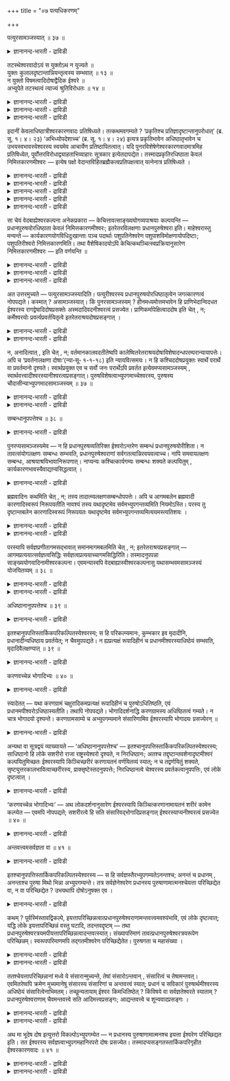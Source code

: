 +++
title = "०७ पत्यधिकरणम्"

+++

पत्युरसामञ्जस्यात् ॥ ३७ ॥  
<details><summary>ज्ञानानन्द-भारती - द्राविडी</summary>

पत्युरसामञ्जस्यात् ॥ ३७ ॥
</details>

तटस्थेश्वरवादोऽयं स युक्तोऽथ न युज्यते ॥  
युक्तः कुलालदृष्टान्तान्नियन्तृत्वस्य सम्भवात् ॥ १३ ॥  
न युक्तो विषमत्वादिदोषाद्वैदिक ईश्वरे ॥  
अभ्युपेते तटस्थत्वं त्याज्यं श्रुतिविरोधतः ॥ १४ ॥  
<details><summary>ज्ञानानन्द-भारती - द्राविडी</summary>

--वैयासिग न्यायमाला
</details>

<details><summary>ज्ञानानन्द-भारती - द्राविडी</summary>

इदु तडस्तरायुळ्ळ (निमित्त मात्तिररायुळ्ळ) ईसुवर रैच् चॊल्लुम् मदम्। अदु
युक्तमा? अल्लदु युक्तमिल्लैया? कुयवऩ् ऎऩ्ऱ तिरुष्टान्दत्तिऩाल् नियमऩम्
सॆय्युम् तऩ्मै पॊरुन्दुमादलाल्, (इन्द मदम्) युक्तम् ताऩ्।
</details>

<details><summary>ज्ञानानन्द-भारती - द्राविडी</summary>

विषममाय् (पक्षबादत्तुडऩ्) इरुक्कुम् तऩ्मै मुदलाऩ तोषम् इरुप्पदाल् (इन्द
मदम्) युक्तमिल्लै। वेदत्तिल् कण्ड ईसुवररै ऒप्पुक्कॊळ्ळुम् विषयत्तिल्
तडस्तमायिरुत्तल् वेदत्तिऱ्कु विरोदमाय् इरुप्पदाल् तळ्ळिविड
वेण्डियदागुम्।
</details>

इदानीं केवलाधिष्ठात्रीश्वरकारणवादः प्रतिषिध्यते। तत्कथमवगम्यते ?
‘प्रकृतिश्च प्रतिज्ञादृष्टान्तानुपरोधात्’ (ब्र. सू. १। ४। २३)
‘अभिध्योपदेशाच्च’ (ब्र. सू. १। ४। २४) इत्यत्र प्रकृतिभावेन
अधिष्ठातृभावेन च उभयस्वभावस्येश्वरस्य स्वयमेव आचार्येण
प्रतिष्ठापितत्वात्। यदि पुनरविशेषेणेश्वरकारणवादमात्रमिह प्रतिषिध्येत,
पूर्वोत्तरविरोधाद्व्याहताभिव्याहारः सूत्रकार इत्येतदापद्येत।
तस्मादप्रकृतिरधिष्ठाता केवलं निमित्तकारणमीश्वरः — इत्येष पक्षो
वेदान्तविहितब्रह्मैकत्वप्रतिपक्षत्वात् यत्नेनात्र प्रतिषिध्यते ।

<details><summary>ज्ञानानन्द-भारती - द्राविडी</summary>

केसङ्गळैप् पिय्त्तॆरिन्द जैऩर्गळिऩ् मदत्तै कण्डित्तुविट्टु जडादारिगळाऩ
माहेसुवरर् कळिऩ् मदत्तै कण्डिक्किऱार्, सैवर्, पासुबदर्, कारुणिग
सित्तान्दिगळ्, काबालिगर् ऎऩ्ऱु नाऩ्गु पिरिवु उळ्ळवर्गळ् माहेसुवरर्गळ्।
इन्द अदिगरणत्तिऱ्कु पत्यदिगरणम्, पासुबदादिगरणम् ऎऩ्ऱु इरण्डु पॆयरुण्डु।
प्रह्मवादिगळ् पिरह्मत्तै अबिन्द निमित्तोबादाऩमाग अदावदु निमित्त
कारणमागवुम्, उबादाऩगारणमागवुम् कूऱुगिऱार्गळ्। इदऱ्कु विरुत्त माग
माहेसुवरर्गळ्। पसुबदियाऩ ईसुवरऩ् निमित्त कारणम्दाऩ् उबादाऩ कारणमल्ल
पिरदाऩम् ताऩ् उबादाऩ कारणम् ऎऩ्ऱु सॊल्गिऱार्गळ्। इवर्गळिऩ् मदम्
कण्डिक्कप्पडुगिऱदु। इन्द युक्तिगळैक् कॊण्डे ईसुवरऩै निमित्त कारणमाग
मट्टुम् ऒप्पुक्कॊळ्गिऱ हैरऩ्यगर्बर्गळ्, पादञ्जलयोगिगळ्, नैयायिगर्गळ्
इवर्गळिऩ् मदमुम् कण्डिक्कप्पट्टदाग आगिऱदु।
</details>

<details><summary>ज्ञानानन्द-भारती - द्राविडी</summary>

उलगिल् कुडम् मुदलाऩ कारियङ्गळुक्कु मण् मुदलाऩवै उबादाऩ कारणमायुम्,
कुयवऩ् मुदलाऩ वर्गळ् निमित्त कारणमायुमिरुप्पदै पार्त्तिरुक्किऱोम्। इदे
पोल उलगम् मुऴुवदऱ्कुम् ईसुवरऩ् निमित्त कारणमायुम् पिरदाऩम् अल्लदु परमाणु
उबादाऩ कारणमायुमिरुप्पदुदाऩ् पॊरुन्दुम्। ऒरुवरैये उबादाऩमायुम्
निमित्तमायुम् ऒप्पुक्कॊळ्वदु लोगविरुत्तमाऩदाल् सरियल्ल ऎऩ्ऱु
पूर्वबक्षम्।
</details>

<details><summary>ज्ञानानन्द-भारती - द्राविडी</summary>

निमित्त कारणमाऩ ईसुवरऩ् सिल पिराणिगळै सुगिगळायुम्, सिल पिराणिगळै
तुक्किगळायुम् पडैप्प ताल् अवरुक्कुबक्षबादम्, करुणैयिल्लामै मुदलाऩ
तोषङ्गळ् एऱ्पडुम्। पिरह्म वादिगळ् सुरुदि पिरमाण पलत्तैक्कॊण्डु
जीवर्गळिऩ् पुण्य पाबगर्माक्कळै यऩुसरित्तु सुगिगळायुम् तुक्किगळायुम्
सॆय्गिऱार् ऎऩ्ऱु सॊल्गिऱार्गळ्। नीङ्गळुम् सुरुदियै पिरमाणमाग ऒप्पुक्
कॊण्डाल् अदिल् कूऱियबडि ईसुवरऩै अबिन्दनिमित् तो पादाऩमागत्ताऩ्
ऒप्पुक्कॊळ्ळवेण्डुम्। आगवे ईसुवरऩ् केवल निमित्तगारणम् ऎऩ्ऱ वादम्
सरियल्ल)।
</details>

<details><summary>ज्ञानानन्द-भारती - द्राविडी</summary>

इप्पॊऴुदु वॆऱुम् अदिष्टादावायिरुक्कुम् ईसुवरऩै कारणमॆऩ्ऱु सॊल्लुम् वादम्
मऱुक्कप्पडुगिऱदु।
</details>

<details><summary>ज्ञानानन्द-भारती - द्राविडी</summary>

अदु ऎप्पडि अऱियप्पडुगिऱदु? "पिरगिरुदियुम् पिरदिक्ञै तिरुष्टान्दम्
इवैगळुक्कुक् कॆडुदल् इल्लाददिऩाल्” (१-४-२३) "सिरुष्टि सङ्गल्बम्
सॊल्लियिरुप्पदालुम्" (१-४-२४) ऎऩ्ऱविडत्तिल् पिरगिरुदित्तऩ्मैयालुम्
(उबादाऩगारणम्) अदिष् टादावॆऩ्ऱ तऩ्मैयिऩालुम् (निमित्त कारणम्) इरण्डुविद
स्वबावत्तैयुमुडैय ईसुवरऩ् आसार्याराल् तऩ्ऩालेये स्ताबिक्
कप्पट्टिरुप्पदाल्, पॊदुवाग ईसुवरऩ् कारणमॆऩ्ऱ वादमे इङ्गे
मऱुक्कप्पडुमेयाऩाल्, मुऩ् पिऩ्ऩुळ्ळवैगळुक्कु विरोदम् एऱ्पडुवदाल्,
(ऒऩ्ऱुक्कॊऩ्ऱु मुरण्बट्टु) अडिबडक्कूडियदैये सॊऩ्ऩवराग उळ्ळवर् सूत्र
कारर् ऎऩ्ऱ इदु एऱ्पडुम्। आगैयाल्, पिरगिरुदियिल्ला तवराय् वॆऱुम्
अदिष्टादावा यिरुक्कुम् निमित्त कारणम् ईसुवरऩ् ऎऩ्ऱ इन्द पक्षम्,
वेदान्दत्तिल् उबदेसिक्कप्पट्टुळ्ळ पिरह्मम् ऒऩ्ऱेयॆऩ्बदऱ्कु
ऎदिर्बक्षमायिरुप्पदाल्, पिरयत्तिऩत्तुडऩ् इङ्गे मऱुक्कप्पडुगिऱदु।
</details>

सा चेयं वेदबाह्येश्वरकल्पना अनेकप्रकारा —
केचित्तावत्साङ्ख्ययोगव्यपाश्रयाः कल्पयन्ति — प्रधानपुरुषयोरधिष्ठाता
केवलं निमित्तकारणमीश्वरः; इतरेतरविलक्षणाः प्रधानपुरुषेश्वरा इति।
माहेश्वरास्तु मन्यन्ते — कार्यकारणयोगविधिदुःखान्ताः पञ्च पदार्थाः
पशुपतिनेश्वरेण पशुपाशविमोक्षणायोपदिष्टाः; पशुपतिरीश्वरो
निमित्तकारणमिति। तथा वैशेषिकादयोऽपि केचित्कथञ्चित्स्वप्रक्रियानुसारेण
निमित्तकारणमीश्वरः — इति वर्णयन्ति ॥

<details><summary>ज्ञानानन्द-भारती - द्राविडी</summary>

वेदत्तिऱ्कु वॆळिप्पट्टदाऩ अन्द इन्द ईसुवर कल्बऩै पलविदमायिरुक्किऱदु
(सेच्वर) साङ्गियत् तैयुम् योगत्तैयुम् आसिरयिक्कुम् सिलर् (हिरण्य
कर्प्पर्, पदञ्जलि मुदलाऩवर्गळ्) पिरदाऩम् पुरुषऩ् इव्विरण्डिऱ्कुम्
अदिष्टादावाग वॆऱुम् निमित्त कारणमाग इरुप्पवर् ईसुवरऩ् ऎऩ्ऱुम् पिरदाऩम्,
पुरुषऩ्, ईसुवरऩ् इवर्गळ् वॆव्वेऱु स्वबावमुळ्ळ वर्गळ् ऎऩ्ऱुम्
कल्बिक्किऱार्गळ्।
</details>

<details><summary>ज्ञानानन्द-भारती - द्राविडी</summary>

महेसुवरऩैयण्डिऩवर्गळो ऎण्णुगिऱार्गळ् पसुबदियाऩ ईसुवरऩाल् पसुक्कळ्
पासत्तिलिरुन्दु विडुबड वेण्डियदऱ्काग, १। कार्यम् (पिरदाऩत्तिलिरुन्दु
उण्डागुम् महत् मुदलियदु), २। कारणम् (पिरदाऩमुम् ईसुवरऩुम्), ३। योगम्
(समादि), ४। विदि (स्नाऩम् मुदलियदु), ५। तुक्कान्दम् (तुक्कत्तिऩ् मुडिवु
मोक्षम्) ऎऩ्ऱु ऐन्दु पदार्त्तङ्गळ् उबदेसिक्कप् पट्टिरुक्किऩ्ऱऩ;
पसुबदियाऩ ईसुवरऩ् निमित्त कारणम् ऎऩ्ऱु वर्णिक्किऱार्गळ्।
</details>

<details><summary>ज्ञानानन्द-भारती - द्राविडी</summary>

अप्पडिये वैसेषिगर् मुदलाऩ सिलरुम् सिरमप्पट्टु तङ्गळ् पिरगिरियैयै
(निर्वसऩक् किरमत्तै) अऩुसरित्तु ईसुवरऩ् निमित्त कारणम् ऎऩ्ऱु
वर्णिक्किऱार्गळ्।
</details>

अत उत्तरमुच्यते — पत्युरसामञ्जस्यादिति। पत्युरीश्वरस्य
प्रधानपुरुषयोरधिष्ठातृत्वेन जगत्कारणत्वं नोपपद्यते। कस्मात् ?
असामञ्जस्यात्। किं पुनरसामञ्जस्यम् ? हीनमध्यमोत्तमभावेन हि
प्राणिभेदान्विदधत ईश्वरस्य रागद्वेषादिदोषप्रसक्तेः अस्मदादिवदनीश्वरत्वं
प्रसज्येत। प्राणिकर्मापेक्षित्वाददोष इति चेत् , न; कर्मेश्वरयोः
प्रवर्त्यप्रवर्तयितृत्वे इतरेतराश्रयदोषप्रसङ्गात् ।

<details><summary>ज्ञानानन्द-भारती - द्राविडी</summary>

आगैयाल् “पदिक्कु, सामञ्जस्यम् इल्ला तदिऩाल्” ऎऩ्ऱु पदिल्
सॊल्लप्पडुगिऱदु। “पदिक्कु”, ईसुवरऩुक्कु पिरदाऩम् पुरुषऩ् इवर्गळुक्कु
अदिष्टादा ऎऩ्ऱ तऩ्मैयिऩाल् जगत्तिऱ्कु (निमित्त) कारणमायिरुक्कुम् तऩ्मै
पॊरुन्दादु। ऎऩ्ऩ कारणत्तिऩाल्? "सामञ्जस्यम् इल्लाददिऩाल्” सामञ्जस्यम्
इल्लाददु (पॊरुत्तमिल्लाददु) ऎऩ्ऩ? कीऴ्त्तरम्, नडुत्तरम्, मेल्दरम् ऎऩ्ऱ
तऩ्मैयुडऩ् वॆव्वेऱु पिराणिगळै सिरुष्टिक्किऱ ईसुवरऩुक्कु रागम् त्वेषम्
मुदलिय तोषङ्गळ् एऱ्पडुमाऩदिऩाल् नम् मुदलाऩवर्गळैप्पोलवे ईसुवरत्तऩ्मैये
इल्लै ऎऩ्ऱु एऱ्पट्टुविडुम्।
</details>

<details><summary>ज्ञानानन्द-भारती - द्राविडी</summary>

पिराणिगळुडैय कर्मा अबेक्षिक्कप्पडुवदाल् तोषम् इल्लै ऎऩ्ऱाल्, सरियल्ल;
'कर्माविऱ्कुम्, ईसुवरऩुक्कुम् पिरविरुत्तिक्कप्पडुम् तऩ्मै पिरविरुत्
तिक्कच् चॆय्युम् तऩ्मै ऎऩ्ऱाल् ऒऩ्ऱुक्कॊऩ्ऱु आसिरयमायिरुत्तल् ऎऩ्ऱ तोषम्
एऱ्पडुमाऩदिऩाल्।
</details>

न, अनादित्वात् , इति चेत् , न; वर्तमानकालवदतीतेष्वपि
कालेष्वितरेतराश्रयदोषाविशेषादन्धपरम्परान्यायापत्तेः। अपि च
‘प्रवर्तनालक्षणा दोषाः’(न्या॰सू॰ १-१-१८) इति न्यायवित्समयः। न हि
कश्चिददोषप्रयुक्तः स्वार्थे परार्थे वा प्रवर्तमानो दृश्यते।
स्वार्थप्रयुक्त एव च सर्वो जनः परार्थेऽपि प्रवर्तत इत्येवमप्यसामञ्जस्यम्
, स्वार्थवत्त्वादीश्वरस्यानीश्वरत्वप्रसङ्गात्।
पुरुषविशेषत्वाभ्युपगमाच्चेश्वरस्य, पुरुषस्य
चौदासीन्याभ्युपगमादसामञ्जस्यम् ॥ ३७ ॥

<details><summary>ज्ञानानन्द-भारती - द्राविडी</summary>

आदियऱ्ऱदायिरुप्पदाल् (तोषम्) इल्लै ऎऩ्ऱाल्, (अदुवुम्) सरियिल्लै;
इप्पॊऴुदुळ्ळ कालत्तिल् पोलवे सॆऩ्ऱ कालङ्गळिलुम्गूड ऒऩ्ऱुक्कॊऩ्ऱु
आसिरयित्तल् ऎऩ्ऱ तोषत्तिल् वित्यासमिल्ला तदिऩाल्, कुरुट्टु परम्बरै
नियायमे एऱ्पडुमाऩदिऩाल्।
</details>

<details><summary>ज्ञानानन्द-भारती - द्राविडी</summary>

मेलुम्, पिरविरुत्तियॆऩ्बदै अडैयाळमागक् कॊण्डवै तोषङ्गळ् (रागत्वेषङ्गळ्)
ऎऩ्बदु नैयायिगर्गळिऩ् कोट्पाडु, तोषत्तिऩाल् एवप्पडा मलिरुक्कुम् ऎवऩुम्,
तऩक्कागवावदु मऱ्ऱवऩुक्का कवावदु, पिरविरुत्तिप्पदागक् काणप्पड विल्लै
यल्लवा?' ऎल्ला जऩङ्गळुम् तऩ्ऩुडैय पिरयो जऩत्तिऱ्काग एवप्पट्टुत्ताऩ्,
मऱ्ऱवरुडैय पिरयो जऩत्तिऱ्कागवुम् पिरविरुत्तिक्किऱार्गळ् ऎऩ्ऱु इव्विद
मायुम् पॊरुत्तमिल्लात्तऩ्मै; ईसुवरऩुक्कुम् तऩ् पिरयोजऩम् ऎऩ्ऱु ऒऩ्ऱुळ्ळ
तऩ्मै एऱ्पडुवदाल् ईसुवरत्तऩ्मैयिल्लैयॆऩ्ऱु एऱ्पट्टुविडुमाऩदि ऩाल्,
ईसुवरऩुक्कु पुरुष विसेषत्तऩ्मै (अवऩुम् ऒरु वगै पुरुषऩ् ऎऩ्ऱु
ऒप्पुक्कॊळ्वदालुम्, पुरुषऩुक्कु औदासीऩ्यम् (ऒऩ्ऱिलुम् सम्बन्दप् पडामल्
उदासीऩमायिरुक्कुम् तऩ्मै) ऒप्पुक्कॊळ्व तालुम्, पॊरुत्तमिल्लात्तऩ्मै
(सित्तिक्किऱदु)।
</details>

सम्बन्धानुपपत्तेश्च ॥ ३८ ॥  
<details><summary>ज्ञानानन्द-भारती - द्राविडी</summary>

सम्बन्दानुबबत्तेच्च ॥ ३८ ॥
</details>

पुनरप्यसामञ्जस्यमेव — न हि प्रधानपुरुषव्यतिरिक्त ईश्वरोऽन्तरेण सम्बन्धं
प्रधानपुरुषयोरीशिता। न तावत्संयोगलक्षणः सम्बन्धः सम्भवति,
प्रधानपुरुषेश्वराणां सर्वगतत्वान्निरवयवत्वाच्च। नापि समवायलक्षणः
सम्बन्धः, आश्रयाश्रयिभावानिरूपणात्। नाप्यन्यः कश्चित्कार्यगम्यः
सम्बन्धः शक्यते कल्पयितुम् , कार्यकारणभावस्यैवाद्याप्यसिद्धत्वात् ।

<details><summary>ज्ञानानन्द-भारती - द्राविडी</summary>

मऱुबडियुम् सामञ्जस्यमिल्लाददे (सॊल्लप् पडुगिऱदु) पिरदाऩत्तिऱ्कुम्,
पुरुषऩुक्कुम् वेऱायुळ्ळ ईसुवरऩ्, सम्बन्दमऩ्ऩियिल्, पिरदाऩत्तैयुम्,
पुरुषऩैयुम् आळमुडियादल्लवा? सम्योगम् (सेरुदल्) ऎऩ्ऱ सम्बन्दमो
सम्बविक्कादु; पिरदाऩम्, पुरुषऩ्, ईसुवरऩ्, मूवरुक्कुमे ऎङ्गुमुळ्ळ तऩ्मै
यिरुप्पदिऩालुम्, अवयवमऱ्ऱ तऩ्मैयिरुप्पदिऩालुम् समवायम् (पिरिक्क
मुडियामल् सेर्न्दिरुप्पबदु) ऎऩ्ऱ सम्बन्दमुम् सम्बविक्कादु; आसिरयम्
आसिरयित्तिरुप्पदु ऎऩ्ऱ तऩ्मै निरूबणम् सॆय्यप्पडाददाल्। कार्यत्ति
लिरुन्दु अऱियक्कूडियदाय् वेऱुविद सम्बन्दमुम् कल्बिक्क मुडियादु।
कार्यत्तऩ्मै, कारणत्तऩ्मै ऎऩ्बदुगूड इदुवरै सित्तिक्काददिऩाल्।
</details>

ब्रह्मवादिनः कथमिति चेत् , न; तस्य तादात्म्यलक्षणसम्बन्धोपपत्तेः। अपि च
आगमबलेन ब्रह्मवादी कारणादिस्वरूपं निरूपयतीति नावश्यं तस्य यथादृष्टमेव
सर्वमभ्युपगन्तव्यमिति नियमोऽस्ति। परस्य तु दृष्टान्तबलेन कारणादिस्वरूपं
निरूपयतः यथादृष्टमेव सर्वमभ्युपगन्तव्यमित्ययमस्त्यतिशयः ।

<details><summary>ज्ञानानन्द-भारती - द्राविडी</summary>

पिरह्मत्तैच् चॊल्गिऱवरुक्कु मात्तिरम् ऎप्पडि? ऎऩ्ऱाल्, अप्पडियल्ल;
अनिर्वाच्यमाऩ तादात्म्यम् (अदऩ् स्वरूबमे इदऱ्कु) ऎऩ्ऱ सम्बन्दम्
पॊरुन्दुमाऩदिऩाल्।
</details>

<details><summary>ज्ञानानन्द-भारती - द्राविडी</summary>

मेलुम्, 'वेदत्तिऩ् पलत्तैक्कॊण्डु कारणम् मुदलाऩदिऩ् स्वरूबत्तै
पिरह्मवादी निरूबणम् सॆय्गिऱार् ऎऩ्बदिऩाल्, अवरुक्कु ऎप्पडि (उलगत्तिल्)
काणप्पडुगिऱदो अप्पडियेदाऩ् अवसियम् ऎल्लाम् ऒप्पुक्कॊळ्ळप्पड वेण्डुमॆऩ्ऱ
नियमम् किडैयादु। तिरुष्टान्दत्तिऩ् पलत्तैक् कॊण्डु कारणम् मुदलियदिऩ्
स्वरूबत्तै निरूबिक्किऱ मऱ्ऱवरुक्को उलगिल् काणप्पडुवदै अऩुसरित्ते ऎल्लाम्
ऒप्पुक्कॊळ्ळप्पड वेण्डु मॆऩ्ऱ इन्द वित्यासम् इरुक्किऱदु।
</details>

परस्यापि सर्वज्ञप्रणीतागमसद्भावात् समानमागमबलमिति चेत् , न;
इतरेतराश्रयप्रसङ्गात् — आगमप्रत्ययात्सर्वज्ञत्वसिद्धिः
सर्वज्ञत्वप्रत्ययाच्चागमसिद्धिरिति। तस्मादनुपपन्ना
साङ्ख्ययोगवादिनामीश्वरकल्पना। एवमन्यास्वपि वेदबाह्यास्वीश्वरकल्पनासु
यथासम्भवमसामञ्जस्यं योजयितव्यम् ॥ ३८ ॥

<details><summary>ज्ञानानन्द-भारती - द्राविडी</summary>

मऱ्ऱवरुक्कुम् सर्वक्ञर्गळाल् सॆय्यप् पट्टुळ्ळ आगमम् इरुप्पदाल्
(इरुवरुक्कुम्) आगमत्तिऩ् पलम् समाऩम् ऎऩ्ऱाल् अप्पडियल्ल; ऒऩ्ऱुक्कॊऩ्ऱु
आसिरयित्तल् (ऎऩ्ऱ तोषम्) एऱ्पडुवदाल्, आगमम् पिरमाणम् ऎऩ्ऱु तॆरिन्दाल्
ताऩ् सर्वक्ञर् ऎऩ्ऱु सित्तिक्किऱदु, सर्वक्ञर् ऎऩ्ऱु तॆरिन्दाल्दाऩ् आगमम्
पिरमाणम् ऎऩ्ऱु तॆरियुम्। (पिरह्मवादिक्कु वेदमुम्, ईसुवरऩुम् अनादियाऩदाल्
तोषमिल्लै)।
</details>

<details><summary>ज्ञानानन्द-भारती - द्राविडी</summary>

आगैयाल् साङ्ग्ययोग वादिगळुडैय ईसुवर कल्बऩैयाऩदु पॊरुत्तमऱ्ऱदु। इव्विदमे
वेदत्तिऱ्कु वॆळिप्पट्टदायुळ्ळ वेऱु ईसुवर कल्बऩैगळिलुम् उसिदम् पोल
सामञ्जस्य मिल्लामै सेर्त्तुक्कॊळ्ळ वेण्डियदु।
</details>

अधिष्ठानानुपपत्तेश्च ॥ ३९ ॥  
<details><summary>ज्ञानानन्द-भारती - द्राविडी</summary>

अदिष्टानानुबबत्तेच्च ॥ ३९ ॥
</details>

इतश्चानुपपत्तिस्तार्किकपरिकल्पितस्येश्वरस्य; स हि परिकल्प्यमानः,
कुम्भकार इव मृदादीनि, प्रधानादीन्यधिष्ठाय प्रवर्तयेत्; न चैवमुपपद्यते।
न ह्यप्रत्यक्षं रूपादिहीनं च प्रधानमीश्वरस्याधिष्ठेयं सम्भवति,
मृदादिवैलक्षण्यात् ॥ ३९ ॥

<details><summary>ज्ञानानन्द-भारती - द्राविडी</summary>

तार्क्किगर्गळाल् कल्बिक्कप्पडुम् ईसुवरऩुक्कु, इन्द कारणत्तिऩालुम्,
पॊरुन्दामै - अन्द कल्बिक्कप् पडुगिऱवर्, कुयवऩ् मण् मुदलियवैगळैप् पोल,
पिरदाऩम् मुदलियवैगळै नियमऩम् सॆय्दु पिरविरुत्तिक्कच् चॆय्य वेण्डुम्?
अव्विदमो पॊरुन्दादु। पिरत्यक्षमागाददुम् रूबम् मुदलियदु अऱ्ऱदायुम् उळ्ळ
पिरदाऩम् ईसुवरऩुक्कुक् कट्टुप् पट्टदागसम्बविक्कादल्लवा, मण्
मुदलियदिलिरुन्दु वेऱुबट्टु इरुप्पदाल्।
</details>

करणवच्चेन्न भोगादिभ्यः ॥ ४० ॥  
<details><summary>ज्ञानानन्द-भारती - द्राविडी</summary>

करणवच्चेन्न पोगादिप्य: ॥ ४० ॥
</details>

स्यादेतत् — यथा करणग्रामं चक्षुरादिकमप्रत्यक्षं रूपादिहीनं च
पुरुषोऽधितिष्ठति, एवं प्रधानमपीश्वरोऽधिष्ठास्यतीति। तथापि नोपपद्यते।
भोगादिदर्शनाद्धि करणग्रामस्य अधिष्ठितत्वं गम्यते। न चात्र भोगादयो
दृश्यन्ते। करणग्रामसाम्ये च अभ्युपगम्यमाने संसारिणामिव ईश्वरस्यापि
भोगादयः प्रसज्येरन् ॥

<details><summary>ज्ञानानन्द-भारती - द्राविडी</summary>

पिरत्यक्षमायिल्लाददुम्, रूबम् मुदलियदऱ्ऱ तायुमुळ्ळ कण् मुदलाऩ इन्दिरिय
समूहत्तै ऎप्पडि पुरुषऩ् अदिष्टिक्किऱाऩो (नियमऩम् सॆय्गिऱाऩो) अव्विदमे
ईसुवरऩुम् पिरदाऩत्तै अदिष्टिक्कलाम् ऎऩ्ऱु इदु इरुक्कलामे? ऎऩ्ऱाल्,
अप्पडियाऩालुम् पॊरुन्दादु। पोगम् मुदलाऩदु काणप्पडुवदिऩाल् अल्लवा
इन्दिरिय समूहम् नियमिक्कप्पट्टुळ्ळदॆऩ्ऱु अऱियप्पडुगिऱदु? इङ्गेयो
(ईसुवरऩ् विषयत्ति लेयो) पोगम् मुदलियवै काणप्पडविल्लै इन्दिरिय
समूहत्तुडऩ् समाऩत्तऩ्मै (पिरदाऩत् तिऱ्कु) ऒप्पुक्कॊळ्ळप्पडुमेयाऩाल्,
संसारिगळैप् पोलवे ईसुवरऩुक्कुम् पोगम् मुदलियवै उण्डॆऩ्ऱु एऱ्पडुम्।
</details>

अन्यथा वा सूत्रद्वयं व्याख्यायते — ‘अधिष्ठानानुपपत्तेश्च’ —
इतश्चानुपपत्तिस्तार्किकपरिकल्पितस्येश्वरस्य; साधिष्ठानो हि लोके सशरीरो
राजा राष्ट्रस्येश्वरो दृश्यते, न निरधिष्ठानः; अतश्च
तद्दृष्टान्तवशेनादृष्टमीश्वरं कल्पयितुमिच्छतः ईश्वरस्यापि किञ्चिच्छरीरं
करणायतनं वर्णयितव्यं स्यात्; न च तद्वर्णयितुं शक्यते,
सृष्ट्युत्तरकालभावित्वाच्छरीरस्य, प्राक्सृष्टेस्तदनुपपत्तेः;
निरधिष्ठानत्वे चेश्वरस्य प्रवर्तकत्वानुपपत्तिः, एवं लोके दृष्टत्वात् ।

<details><summary>ज्ञानानन्द-भारती - द्राविडी</summary>

अल्लदु इरण्डु सूत्तिरङ्गळुक्कुम् वेऱु विदमाग वियाक्याऩम्
सॆय्यप्पडुगिऱदु। "अदिष्टाऩम् पॊरुन्दाददिऩालुम्" इदिऩालुम्
तार्क्किगर्गळाल् कल्बिक्कप्पडुम् ईसुवरऩुक्कु पॊरुन्दामै; उलगत्तिल्
अदिष्टाऩम् उळ्ळवऩाग - सरीरमुडैयवऩाग -अल्लवा, अरसऩ् राज्यत्तिऱ्कु
ईसुवरऩाग (आळुबवऩाग) काणप्पडुगिऱाऩ्? अदिष्टाऩ मिल्ला तवऩाग
(सरीरमिल्लादवऩाग) काणप्पडुवदिल्लै। आगैयिऩालेये, अन्द तिरुष्टान्दत्तैक्
कॊण्डु कण्णुक्कुत् तॆरियाद ईसुवरऩै कल्बिक्क विरुम्बु किऱवरुक्कु,
ईसुवरऩुक्कुक् कूड इन्दिरियङ्गळुक्कु इरुप्पिडमाय् एदेऩुम् सरीरम् वर्णिक्क
वेणडिय तायिरुक्कुम्; आऩाल् अदु वर्णिक्क मुडियादु, सरीरम् स्रुष्टिक्कुप्
पिऩ्ऩुळ्ळ कालत्तिल् एऱ्पडक्कूडियदाल् स्रुष्टिक्कु मुऩ्ऩाल् अदु इरुप्पदु
पॊरुन्दाद तिऩाल्। ईसुवरऩुक्कु अदिष्टाऩम् (सरीरम्) इल्लात् तऩ्मै ऎऩ्ऱालो
पिरविरुत्तिक्कच् चॆय्युम्दऩ्मै पॊरुन्दादु, इव्विदम् उलगत्तिल्
काणप्पडुवदाल्।
</details>

‘करणवच्चेन्न भोगादिभ्यः’ — अथ लोकदर्शनानुसारेण ईश्वरस्यापि
किञ्चित्करणानामायतनं शरीरं कामेन कल्प्येत — एवमपि नोपपद्यते; सशरीरत्वे
हि सति संसारिवद्भोगादिप्रसङ्गात् ईश्वरस्याप्यनीश्वरत्वं प्रसज्येत ॥ ४० ॥

<details><summary>ज्ञानानन्द-भारती - द्राविडी</summary>

"इन्दिरियङ्गळुडऩ् कूडिय सरीरम् उण्डु ऎऩ्ऱाल् सरियिल्लै, पोगम् मुदलियवै
एऱ्पडुमाऩदाल्" उलगत्तिल् काण्बदैयऩुसरित्तु ईसुवरऩुक्कुम्,
इन्दिरियङ्गळुक्कु इरुप्पिडमाग इष्टप्पडि (तऩ् सङ्गल्बत्ताल् अबौदिगमाग
उण्डावदाग) एदेऩुम् सरीरम् कल्बिक्कप्पडुमे याऩाल्, अप्पडियुम् पॊरुन्दादु;
सरीरत्तैयुडैयदऩ्मैयॆऩ्ऱाल्, संसारिगळ् पोलवे, पोगम् मुदलाऩदु
एऱ्पडुमाऩदिऩाल् ईसुवर ऩुक्कुम्गूड अनीसुवरत्तऩ्मै एऱ्पट्टुविडुम्।
</details>

अन्तवत्त्वमसर्वज्ञता वा ॥ ४१ ॥  
<details><summary>ज्ञानानन्द-भारती - द्राविडी</summary>

अन्दवत्वमसर्वज्ञदा वा ॥ ४१ ॥
</details>

इतश्चानुपपत्तिस्तार्किकपरिकल्पितस्येश्वरस्य — स हि
सर्वज्ञस्तैरभ्युपगम्यतेऽनन्तश्च; अनन्तं च प्रधानम् , अनन्ताश्च पुरुषा
मिथो भिन्ना अभ्युपगम्यन्ते। तत्र सर्वज्ञेनेश्वरेण प्रधानस्य
पुरुषाणामात्मनश्चेयत्ता परिच्छिद्येत वा, न वा परिच्छिद्येत ? उभयथापि
दोषोऽनुषक्त एव ।

<details><summary>ज्ञानानन्द-भारती - द्राविडी</summary>

इदिऩालुम् तार्क्किगर्गळाल् कल्बिक्कप्पडुम् ईसुवरऩुक्कु पॊरुन्दामै अवर्
सर्वक्ञर् ऎऩ्ऱुम्, नासमऱ्ऱवर् ऎऩ्ऱुम्, अवर्गळाल् ऒप्पुक्कॊळ्ळप्
पडुगिऱार्। नासमऱ्ऱदु पिरदाऩम्, नासमऱ्ऱवर्गळ् पुरुषर्गळ्, ऒरुवरुक्कॊरुवर्
वेऱुबट्टवर्गळ् ऎऩ्ऱु ऒप्पुक्कॊळ्ळप्पडुगिऩ्ऱऩ। अदिल् सर्वक्ञऩाऩ ईसुवरऩाल्
पिरदाऩत्तिऱ्कुम्, पुरुषर्गळुक्कुम् तऩक्कुम् (परिमाणत्तिलुम् ऎण्णिलुम्)
"इव्वळवु" ऎऩ्बदु तीर्माऩिक्कप्पडुगिऱदा? तीर्माऩिक्कप्पडविल्लैया? इरण्डु
विदत्तिलुम् तोषम् ऒट्टिऩदागवे इरुक्कुम्।
</details>

कथम् ? पूर्वस्मिंस्तावद्विकल्पे,
इयत्तापरिच्छिन्नत्वात्प्रधानपुरुषेश्वराणामन्तवत्त्वमवश्यंभावि, एवं लोके
दृष्टत्वात्; यद्धि लोके इयत्तापरिच्छिन्नं वस्तु घटादि, तदन्तवद्दृष्टम् —
तथा प्रधानपुरुषेश्वरत्रयमपीयत्तापरिच्छिन्नत्वादन्तवत्स्यात्।
संख्यापरिमाणं तावत्प्रधानपुरुषेश्वरत्रयरूपेण परिच्छिन्नम्।
स्वरूपपरिमाणमपि तद्गतमीश्वरेण परिच्छिद्येेतेत। पुरुषगता च महासंख्या ।

<details><summary>ज्ञानानन्द-भारती - द्राविडी</summary>

ऎप्पडि? मुदल् विगल्बत्तिल्, "इव्वळवु” ऎऩ्ऱु अळवुक्कुट्पट्टुविट्टबडियाल्,
पिरदाऩम् पुरुषऩ् ईसुवरऩ् इवर्गळुक्कु नासम् अवसियम् एऱ्पडुम्, इव्विदमे
उलगत्तिल् काणप्पडुवदाल्, उलगत्तिल् वस्तिरम् मुदलाऩ ऎन्द वस्तु
इव्वळवॆऩ्ऱु निच्चयिक्कप्पट्टदो, अदु नासमुळ्ळदागवेयल्लवा काणप्पडुगिऱदु?
अव्विदमे इव्वळवॆऩ्ऱु तीर्माऩिक्कप्पट्टबडियाल् पिरदाऩम् पुरुषऩ् ईसुवरऩ्
ऎऩ्ऱ मूऩ्ऱुमे नासमुळ्ळदु ऎऩ्ऱु आगुम्।
</details>

<details><summary>ज्ञानानन्द-भारती - द्राविडी</summary>

पिरदाऩम् पुरुषऩ् ईसुवरऩ् इवै मूऩ्ऱु ऎऩ्ऱ विदमाग ऎण्णिक्कैयिऩ् स्वरूबम्
तीर्माऩिक्कप् पट्टुविट्टदु। अवैगळुक्कुळ्ळ स्वरूब विषयमाऩ अळवुम्
ईसुवरऩाल् निच्चयिक्कप्पडुम् ऎऩ्ऱु।
</details>

ततश्चेयत्तापरिच्छिन्नानां मध्ये ये संसारान्मुच्यन्ते, तेषां
संसारोऽन्तवान् , संसारित्वं च तेषामन्तवत्। एवमितरेष्वपि क्रमेण
मुच्यमानेषु संसारस्य संसारिणां च अन्तवत्त्वं स्यात्; प्रधानं च सविकारं
पुरुषार्थमीश्वरस्य अधिष्ठेयं संसारित्वेनाभिमतम्। तच्छून्यतायाम् ईश्वरः
किमधितिष्ठेत् ? किंविषये वा सर्वज्ञतेश्वरते स्याताम् ?
प्रधानपुरुषेश्वराणाम् चैवमन्तवत्त्वे सति आदिमत्त्वप्रसङ्गः;
आद्यन्तवत्त्वे च शून्यवादप्रसङ्गः ।

<details><summary>ज्ञानानन्द-भारती - द्राविडी</summary>

ईसुवरऩ् सर्वक्ञराऩदाल् जीवर्गळिऩ् पॆरिय ऎण्णिक्कैयुम् (इत्तऩै
जीवर्गळॆऩ्ऱु) अवराल् अऱियप्पट्टुविडुम्। आगैयाल् इव्वळवॆऩ्ऱु अळवुक्
कुट्पट्टवर्गळिऩ् मत्तियिल् ऎन्द संसारिगळ् संसारत् तिलिरुन्दु
विडुबडुगिऱार्गळो, अवर्गळुडैय संसारम् ऎल्लैयुळ्ळदु; अवर्गळुडैय
संसारित्तऩमुम् ऎल्लैयुळ्ळदु। इव्विदमे मऱ्ऱवर्गळुम् वरिसैयाग
विडुबडुम्बोदु संसारत्तिऱ्कुम् संसारित्तऩत् तिऱ्कुम् मुडिवुळ्ळ तऩ्मै
एऱ्पडुम्। विगारङ्गळुडऩ् (कारियङ्गळुडऩ्) कूडिऩ पिरदाऩमुम् पुरुषऩुडैय
पिरयोजऩत्तिऱ्काग ईसुवरऩाल अदिष्टिक्कप्पडुवदाय् संसारम् ऎऩ्ऱु
अबिप्रायप्पडप्पडुगिऱदु; अदु इल्लामल् पोय् विट्टाल् ईसुवरऩ् ऎदै
अदिष्टिप्पार्? ऎदै विषयमागवुडैयदाग सर्वक्ञत् तऩ्मैयुम् ईसुवरत्तऩ्मैयुम्
इरुक्क मुडियुम्। (ञाऩत्तिऱ्कु विषयमुम् आळुवदऱ्कु विषयमुम् इल्लामल्
पोय्विडुगिऱबडियाल् ईसुवरऩ् सर्वक्ञ ऩागवुम् सर्वेसुवरऩागवुम् आग
मुडियादु)।
</details>

<details><summary>ज्ञानानन्द-भारती - द्राविडी</summary>

इव्विदम् पिरदाऩत्तिऱ्कुम् पुरुषऩुक्कुम् ईसुवरऩुक्कुम् मुडिवुळ्ळ
तऩ्मैयिरुक्कुमेयाऩाल्, आदियुळ्ळ तऩ्मैयुम् उण्डॆऩ्ऱु एऱ्पडुम्। आदियुम्
अन्दमुम् उण्डॆऩ्ऱालो सूऩ्यवादमागवे एऱ्पडुम्।
</details>

अथ मा भूदेष दोष इत्युत्तरो विकल्पोऽभ्युपगम्येत — न प्रधानस्य
पुरुषाणामात्मनश्च इयत्ता ईश्वरेण परिच्छिद्यत इति। तत ईश्वरस्य
सर्वज्ञत्वाभ्युपगमहानिरपरो दोषः प्रसज्येत।
तस्मादप्यसङ्गतस्तार्किकपरिगृहीत ईश्वरकारणवादः ॥ ४१ ॥

<details><summary>ज्ञानानन्द-भारती - द्राविडी</summary>

इन्ददोषम् एऱ्पडक्कूडादॆऩ्बदऱ्काग पिरदा ऩत्तिऱ्कुम् पुरुषर्गळुक्कुम्
तऩक्कुम् “इव्वळवु” ऎऩ्ऱु ऎण्णिक्कै, स्वरूबम् इवैगळिऩ् अळवु तीर्माऩिक्कप्
पडुवदिल्लै ऎऩ्ऱ पिऩ् विगल्बम् ऒप्पुक्कॊळ्ळप्पडु मेयाऩाल्, अदिऩाल्
ईसुवरऩुक्कु सर्वक्ञत् तऩ्मै ऒप्पुक्कॊण्डदऱ्कु हाऩि ऎऩ्ऱ वेऱु तोषम्
एऱ्पडुम् (अवैगळिऩ् ऎल्लैयै अऱियाददिऩाल्)।
</details>

<details><summary>ज्ञानानन्द-भारती - द्राविडी</summary>

आगैयालुम्, तार्क्किगर्गळाल् कल्बिक्कप्पडुम् ईसुवरगारणवादमाऩदु असङ्गदम्।
</details>

